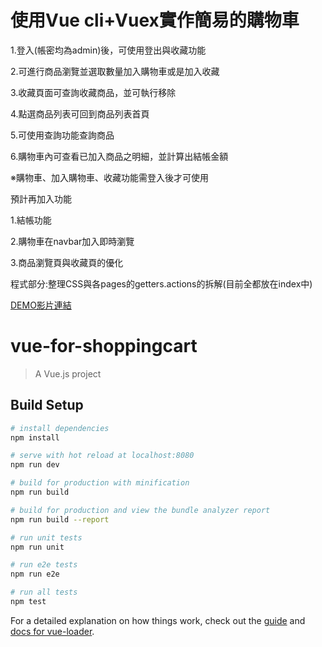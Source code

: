 # 使用Vue cli+Vuex實作簡易的購物車

<p>1.登入(帳密均為admin)後，可使用登出與收藏功能</p>
<p>2.可進行商品瀏覽並選取數量加入購物車或是加入收藏</p>
<p>3.收藏頁面可查詢收藏商品，並可執行移除</p>
<p>4.點選商品列表可回到商品列表首頁</p>
<p>5.可使用查詢功能查詢商品</p>
<p>6.購物車內可查看已加入商品之明細，並計算出結帳金額</p>
<p>※購物車、加入購物車、收藏功能需登入後才可使用</p>

<p>預計再加入功能</p>
<p>1.結帳功能</p>
<p>2.購物車在navbar加入即時瀏覽</p>
<p>3.商品瀏覽頁與收藏頁的優化</p>
<p>程式部分:整理CSS與各pages的getters.actions的拆解(目前全都放在index中)</p>

<a href="https://youtu.be/Y0ct7HvlYWg" target="blank">DEMO影片連結</a>

# vue-for-shoppingcart

> A Vue.js project

## Build Setup

``` bash
# install dependencies
npm install

# serve with hot reload at localhost:8080
npm run dev

# build for production with minification
npm run build

# build for production and view the bundle analyzer report
npm run build --report

# run unit tests
npm run unit

# run e2e tests
npm run e2e

# run all tests
npm test
```

For a detailed explanation on how things work, check out the [guide](http://vuejs-templates.github.io/webpack/) and [docs for vue-loader](http://vuejs.github.io/vue-loader).
